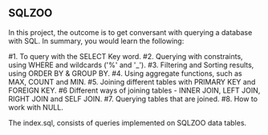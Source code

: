 ## SQLZOO

In this project, the outcome is to get conversant with querying a database with SQL. In summary, you would learn the following:

#1. To query with the SELECT Key word.
#2. Querying with constraints, using WHERE and wildcards ('%' and '_').
#3. Filtering and Sorting results, using ORDER BY & GROUP BY.
#4. Using aggregate functions, such as MAX, COUNT and MIN.
#5. Joining different tables with PRIMARY KEY and FOREIGN KEY.
#6  Different ways of joining tables - INNER JOIN, LEFT JOIN, RIGHT JOIN and SELF JOIN.
#7. Querying tables that are joined.
#8. How to work with NULL.

The index.sql, consists of queries implemented on SQLZOO data tables.
